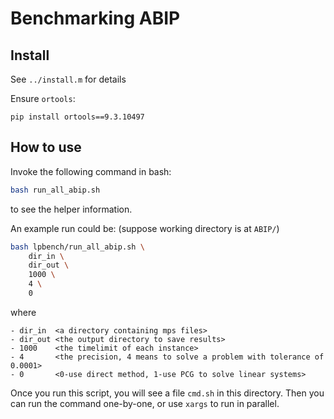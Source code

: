 # Benchmarking ABIP

## Install

See `../install.m` for details

Ensure `ortools`:
```
pip install ortools==9.3.10497
```
## How to use 

Invoke the following command in bash:
```bash
bash run_all_abip.sh
```
to see the helper information.

An example run could be: (suppose working directory is at `ABIP/`)
```bash
bash lpbench/run_all_abip.sh \
    dir_in \
    dir_out \
    1000 \
    4 \
    0
```
where 
```
- dir_in  <a directory containing mps files>
- dir_out <the output directory to save results>
- 1000    <the timelimit of each instance>
- 4       <the precision, 4 means to solve a problem with tolerance of 0.0001>
- 0       <0-use direct method, 1-use PCG to solve linear systems>
```

Once you run this script, you will see a file `cmd.sh` in this directory. Then you can run the command one-by-one, or use `xargs` to run in parallel.